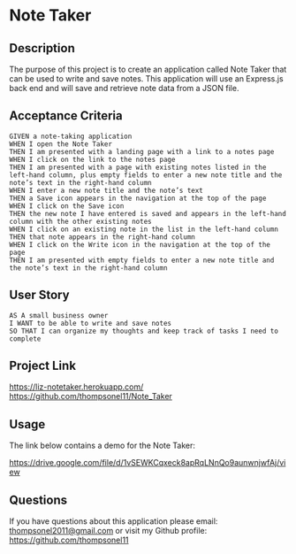 # Note Taker

## Description

The purpose of this project is to create an application called Note Taker that can be used to write and save notes. This application will use an Express.js back end and will save and retrieve note data from a JSON file.

## Acceptance Criteria

```
GIVEN a note-taking application
WHEN I open the Note Taker
THEN I am presented with a landing page with a link to a notes page
WHEN I click on the link to the notes page
THEN I am presented with a page with existing notes listed in the left-hand column, plus empty fields to enter a new note title and the note’s text in the right-hand column
WHEN I enter a new note title and the note’s text
THEN a Save icon appears in the navigation at the top of the page
WHEN I click on the Save icon
THEN the new note I have entered is saved and appears in the left-hand column with the other existing notes
WHEN I click on an existing note in the list in the left-hand column
THEN that note appears in the right-hand column
WHEN I click on the Write icon in the navigation at the top of the page
THEN I am presented with empty fields to enter a new note title and the note’s text in the right-hand column
```

## User Story

```
AS A small business owner
I WANT to be able to write and save notes
SO THAT I can organize my thoughts and keep track of tasks I need to complete
```

## Project Link
https://liz-notetaker.herokuapp.com/
https://github.com/thompsonel11/Note_Taker

## Usage

The link below contains a demo for the Note Taker: 

https://drive.google.com/file/d/1vSEWKCqxeck8apRqLNnQo9aunwnjwfAj/view


## Questions
If you have questions about this application please email: thompsonel2011@gmail.com 
or visit my Github profile: https://github.com/thompsonel11

